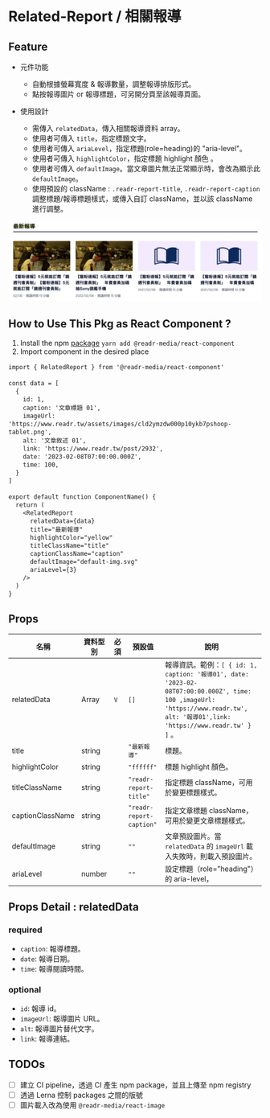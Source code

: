 # Related-Report / 相關報導

## Feature

- 元件功能

  - 自動根據螢幕寬度 & 報導數量，調整報導排版形式。
  - 點按報導圖片 or 報導標題，可另開分頁至該報導頁面。

- 使用設計

  - 需傳入 `relatedData`，傳入相關報導資料 array。
  - 使用者可傳入 `title`，指定標題文字。
  - 使用者可傳入 `ariaLevel`，指定標題(role=heading)的 "aria-level"。
  - 使用者可傳入 `highlightColor`，指定標題 highlight 顏色 。
  - 使用者可傳入 `defaultImage`。當文章圖片無法正常顯示時，會改為顯示此 `defaultImage`。
  - 使用預設的 className : `.readr-report-title`, `.readr-report-caption` 調整標題/報導標題樣式，或傳入自訂 className，並以該 className 進行調整。

![Related report](./imgs/related-report.svg)

## How to Use This Pkg as React Component ?

1. Install the npm [package](https://www.npmjs.com/package/@readr-media/react-component)
   `yarn add @readr-media/react-component`
2. Import component in the desired place

```
import { RelatedReport } from '@readr-media/react-component'

const data = [
  {
    id: 1,
    caption: '文章標題 01',
    imageUrl: 'https://www.readr.tw/assets/images/cld2ymzdw000p10ykb7pshoop-tablet.png',
    alt: '文章敘述 01',
    link: 'https://www.readr.tw/post/2932',
    date: '2023-02-08T07:00:00.000Z',
    time: 100,
  }
]

export default function ComponentName() {
  return (
    <RelatedReport
      relatedData={data}
      title="最新報導"
      highlightColor="yellow"
      titleClassName="title"
      captionClassName="caption"
      defaultImage="default-img.svg"
      ariaLevel={3}
    />
  )
}
```

## Props

| 名稱             | 資料型別 | 必須 | 預設值                   | 說明                                                                                                                                                                             |
| ---------------- | -------- | ---- | ------------------------ | -------------------------------------------------------------------------------------------------------------------------------------------------------------------------------- |
| relatedData      | Array    | `V`  | `[]`                     | 報導資訊。範例：`[ { id: 1, caption: '報導01', date: '2023-02-08T07:00:00.000Z', time: 100 ,imageUrl: 'https://www.readr.tw', alt: '報導01',link: 'https://www.readr.tw' } ]` 。 |
| title            | string   |      | `"最新報導"`             | 標題。                                                                                                                                                                           |
| highlightColor   | string   |      | `"ffffff"`                     | 標題 highlight 顏色。                                                                                                                                                            |
| titleClassName   | string   |      | `"readr-report-title"`   | 指定標題 className，可用於變更標題樣式。                                                                                                                                         |
| captionClassName | string   |      | `"readr-report-caption"` | 指定文章標題 className，可用於變更文章標題樣式。                                                                                                                                 |
| defaultImage     | string   |      | `""`                     | 文章預設圖片。當 `relatedData` 的 `imageUrl` 載入失敗時，則載入預設圖片。                                                                                                        |
| ariaLevel        | number   |      | `""`                     | 設定標題（role="heading"）的 aria-level，                                                                                                                                        |

## Props Detail : relatedData

### required

- `caption`: 報導標題。
- `date`: 報導日期。
- `time`: 報導閱讀時間。

### optional

- `id`: 報導 id。
- `imageUrl`: 報導圖片 URL。
- `alt`: 報導圖片替代文字。
- `link`: 報導連結。

## TODOs

- [ ] 建立 CI pipeline，透過 CI 產生 npm package，並且上傳至 npm registry
- [ ] 透過 Lerna 控制 packages 之間的版號
- [ ] 圖片載入改為使用 `@readr-media/react-image`
